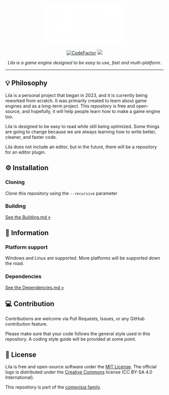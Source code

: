 <p align="center">
	<a href="https://compvisia.com/Lila/">
		<img src="img/Lila-logo.png" height=128 />
	</a>
</p>

<p align="center">
	<a href="https://www.codefactor.io/repository/github/compvisia/lila"><img src="https://www.codefactor.io/repository/github/compvisia/lila/badge?style=flat" alt="CodeFactor"/></a>
	<a title="License MIT" href="https://github.com/compvisia/Lila/blob/master/LICENSE"><img src="https://img.shields.io/github/license/compvisia/lila?style=flat&color=ffffff"/></a>
</p>

<p align="center">
<em>Lila is a game engine designed to be easy to use, fast and multi-platform.</em>
</p>

---

## 💡 Philosophy

Lila is a personal project that began in 2023, and it is currently being reworked from scratch. It was primarily created to learn about game engines and as a long-term project. This repository is free and open-source, and hopefully, it will help people learn how to make a game engine too.

Lila is designed to be easy to read while still being optimized. Some things are going to change because we are always learning how to write better, cleaner, and faster code.

Lila does not include an editor, but in the future, there will be a repository for an editor plugin.

## ⚙️ Installation

### Cloning

Clone this repository using the `--recursive` parameter

### Building

[See the Building.md »](https://github.com/compvisia/Lila/blob/master/docs/Building.md)

## 📌 Information

### Platform support

Windows and Linux are supported. More platforms will be supported down the road.

### Dependencies

[See the Dependencies.md »](https://github.com/compvisia/Lila/blob/master/docs/Dependencies.md)

## 💻 Contribution

Contributions are welcome via Pull Requests, Issues, or any GitHub contribution feature.

Please make sure that your code follows the general style used in this repository. A coding style guide will be provided at some point.

## 📜 License

Lila is free and open-source software under the [MIT License](https://github.com/compvisia/Lila/blob/master/LICENSE). The official logo is distributed under the [Creative Commons](https://creativecommons.org/licenses/by-sa/4.0/) license (CC BY-SA 4.0 International).

This repository is part of the [compvisia family](https://github.com/compvisia/family).